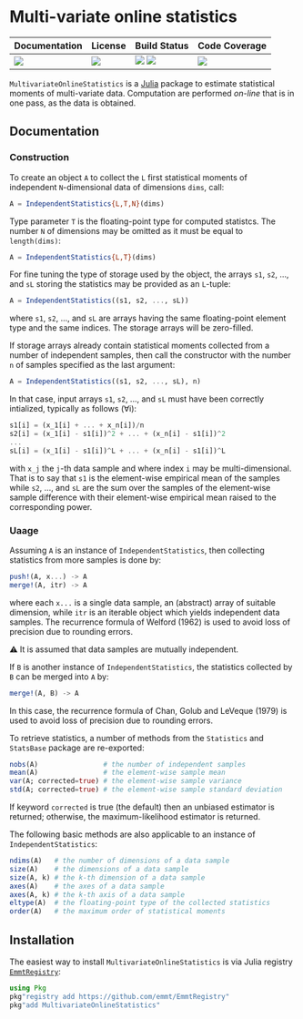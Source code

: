 # Multi-variate online statistics

| **Documentation**               | **License**                     | **Build Status**                                                | **Code Coverage**                   |
|:--------------------------------|:--------------------------------|:----------------------------------------------------------------|:------------------------------------|
| [![][doc-dev-img]][doc-dev-url] | [![][license-img]][license-url] | [![][travis-img]][travis-url] [![][appveyor-img]][appveyor-url] | [![][coveralls-img]][coveralls-url] |

`MultivariateOnlineStatistics` is a [Julia](http://julialang.org/) package to
estimate statistical moments of multi-variate data.  Computation are performed
*on-line* that is in one pass, as the data is obtained.


## Documentation

### Construction

To create an object `A` to collect the `L` first statistical moments of
independent `N`-dimensional data of dimensions `dims`, call:

```julia
A = IndependentStatistics{L,T,N}(dims)
```

Type parameter `T` is the floating-point type for computed statistcs.  The
number `N` of dimensions may be omitted as it must be equal to `length(dims)`:

```julia
A = IndependentStatistics{L,T}(dims)
```

For fine tuning the type of storage used by the object, the arrays `s1`, `s2`,
..., and `sL` storing the statistics may be provided as an `L`-tuple:

```julia
A = IndependentStatistics((s1, s2, ..., sL))
```

where `s1`, `s2`, ..., and `sL` are arrays having the same floating-point
element type and the same indices.  The storage arrays will be zero-filled.

If storage arrays already contain statistical moments collected from a number
of independent samples, then call the constructor with the number `n` of
samples specified as the last argument:

```julia
A = IndependentStatistics((s1, s2, ..., sL), n)
```

In that case, input arrays `s1`, `s2`, ..., and `sL` must have been correctly
intialized, typically as follows (∀i):

 ```julia
s1[i] = (x_1[i] + ... + x_n[i])/n
s2[i] = (x_1[i] - s1[i])^2 + ... + (x_n[i] - s1[i])^2
...
sL[i] = (x_1[i] - s1[i])^L + ... + (x_n[i] - s1[i])^L
```

with `x_j` the `j`-th data sample and where index `i` may be multi-dimensional.
That is to say that `s1` is the element-wise empirical mean of the samples
while `s2`, ..., and `sL` are the sum over the samples of the element-wise
sample difference with their element-wise empirical mean raised to the
corresponding power.


### Uaage

Assuming `A` is an instance of `IndependentStatistics`, then collecting
statistics from more samples is done by:

```julia
push!(A, x...) -> A
merge!(A, itr) -> A
```

where each `x...` is a single data sample, an (abstract) array of suitable
dimension, while `itr` is an iterable object which yields independent data
samples.  The recurrence formula of Welford (1962) is used to avoid loss of
precision due to rounding errors.

:warning: It is assumed that data samples are mutually independent.

If `B` is another instance of `IndependentStatistics`, the statistics collected
by `B` can be merged into `A` by:

```julia
merge!(A, B) -> A
```

In this case, the recurrence formula of Chan, Golub and LeVeque (1979) is used
to avoid loss of precision due to rounding errors.

To retrieve statistics, a number of methods from the `Statistics` and
`StatsBase` package are re-exported:

```julia
nobs(A)                # the number of independent samples
mean(A)                # the element-wise sample mean
var(A; corrected=true) # the element-wise sample variance
std(A; corrected=true) # the element-wise sample standard deviation
```

If keyword `corrected` is true (the default) then an unbiased estimator
is returned; otherwise, the maximum-likelihood estimator is returned.

The following basic methods are also applicable to an instance of
`IndependentStatistics`:

```julia
ndims(A)   # the number of dimensions of a data sample
size(A)    # the dimensions of a data sample
size(A, k) # the k-th dimension of a data sample
axes(A)    # the axes of a data sample
axes(A, k) # the k-th axis of a data sample
eltype(A)  # the floating-point type of the collected statistics
order(A)   # the maximum order of statistical moments
```


## Installation

The easiest way to install `MultivariateOnlineStatistics` is via Julia registry
[`EmmtRegistry`](https://github.com/emmt/EmmtRegistry):

```julia
using Pkg
pkg"registry add https://github.com/emmt/EmmtRegistry"
pkg"add MultivariateOnlineStatistics"
```


[doc-stable-img]: https://img.shields.io/badge/docs-stable-blue.svg
[doc-stable-url]: https://emmt.github.io/MultivariateOnlineStatistics.jl/stable

[doc-dev-img]: https://img.shields.io/badge/docs-dev-blue.svg
[doc-dev-url]: https://emmt.github.io/MultivariateOnlineStatistics.jl/dev

[license-url]: ./LICENSE.md
[license-img]: http://img.shields.io/badge/license-MIT-brightgreen.svg?style=flat

[travis-img]: https://travis-ci.org/emmt/MultivariateOnlineStatistics.jl.svg?branch=master
[travis-url]: https://travis-ci.org/emmt/MultivariateOnlineStatistics.jl

[appveyor-img]: https://ci.appveyor.com/api/projects/status/github/emmt/MultivariateOnlineStatistics.jl?branch=master
[appveyor-url]: https://ci.appveyor.com/project/emmt/MultivariateOnlineStatistics-jl/branch/master

[coveralls-img]: https://coveralls.io/repos/emmt/MultivariateOnlineStatistics.jl/badge.svg?branch=master&service=github
[coveralls-url]: https://coveralls.io/github/emmt/MultivariateOnlineStatistics.jl?branch=master

[codecov-img]: http://codecov.io/github/emmt/MultivariateOnlineStatistics.jl/coverage.svg?branch=master
[codecov-url]: http://codecov.io/github/emmt/MultivariateOnlineStatistics.jl?branch=master
